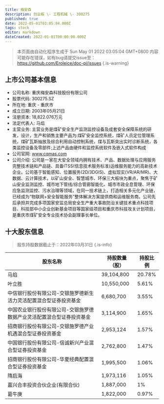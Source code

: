 ```yaml
---
title: 梅安森
description: 创业板 \- 工程机械 \- 300275
published: true
date: 2022-05-01T03:05:04.000Z
tags: stock
editor: markdown
dateCreated: 2022-01-01T00:00:00.000Z
---
```


> 本页面由自动化程序生成于 Sun May 01 2022 03:05:04 GMT+0800
> 内容可能存在错误，如有bug请提交issue至：https://github.com/Eroleice/doc-pi/issues
{.is-warning}

## 上市公司基本信息
- 公司名称: 重庆梅安森科技股份有限公司
- 股票代码: 300275.SZ
- 所在地: 重庆 - 重庆市
- 成立日期: 2003年05月21日
- 注册资本: 18,822.076万元
- 法定代表人: 马焰
- 主营业务: 主营业务是煤矿安全生产监测监控设备及成套安全保障系统的研发，设计，生产和销售主要产品为:煤矿安全监控系统，煤矿人员定位管理系统，煤矿瓦斯抽放及综合利用自动控制系统，煤与瓦斯突出实时诊断系统，各类监控设备及零部件;上述产品由硬件和监控系统软件及嵌入式软件构成
- 公司官网: www.cqmas.com
- 公司介绍: 公司是一家在大安全领域内拥有技术、产品、数据处理与应用服务完整技术链和产品链、具备ITSS(信息技术服务标准)运维服务能力的高新技术企业。公司基于智能感知、位置服务(2D/3DGIS)、虚拟现实(VR/AR/MR)、大数据、云计算技术，以矿山安全、智慧城市、环保三大板块为重点，聚焦于矿山安全监测监控、城市地下管线/综合管廊智能化、城市市政全息管理、环保应急监测监控、污水治理等领域，在同一技术链上，打造相关多元化产业链，已经成为“物联网+安全智能服务”整体解决方案提供商和运维服务商。公司先后承担并完成多项国家安监总局安全生产重大事故防治关键技术重点科技项目、科技部中小企业创新基金项目等国家级项目和重庆市科技攻关计划项目，是重庆市煤矿安全专业技术协会副理事长单位。


## 十大股东信息
> 股东持股数据截止于：2022年03月31日
{.is-info}

| 股东名称 | 持股数量（股） | 持股比例 |
| --- | --- | --- |
| 马焰 | 39,104,800 | 20.78% |
| 叶立胜 | 10,550,000 | 5.61% |
| 中信银行股份有限公司-交银施罗德新生活力灵活配置混合型证券投资基金 | 6,680,700 | 3.55% |
| 中国农业银行股份有限公司-交银施罗德数据产业灵活配置混合型证券投资基金 | 3,114,900 | 1.65% |
| 招商银行股份有限公司-交银施罗德产业机遇混合型证券投资基金 | 2,953,124 | 1.57% |
| 中国银行股份有限公司-信诚新兴产业混合型证券投资基金 | 2,762,800 | 1.47% |
| 招商银行股份有限公司-华夏经典配置混合型证券投资基金 | 1,995,500 | 1.06% |
| 隋启海 | 1,973,116 | 1.05% |
| 嘉兴合丰投资合伙企业(有限合伙) | 1,887,000 | 1% |
| 葛牛庚 | 1,822,000 | 0.97% |




